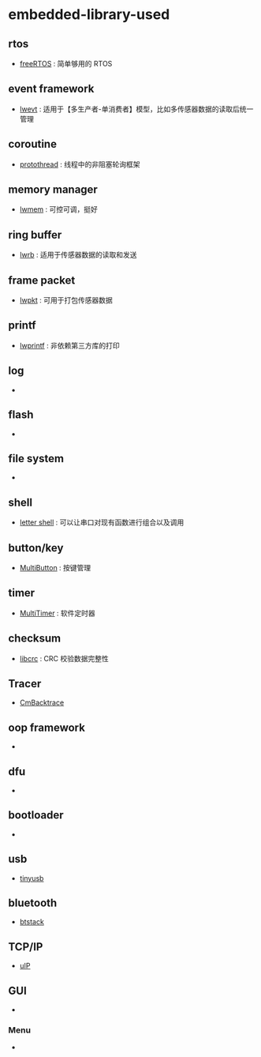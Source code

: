 # embedded-library-used

## rtos
- [freeRTOS](https://www.freertos.org/) : 简单够用的 RTOS

## event framework
- [lwevt](https://github.com/MaJerle/lwevt) : 适用于【多生产者-单消费者】模型，比如多传感器数据的读取后统一管理

## coroutine
- [protothread](http://dunkels.com/adam/pt/) : 线程中的非阻塞轮询框架

## memory manager
- [lwmem](https://github.com/MaJerle/lwmem) : 可控可调，挺好

## ring buffer
- [lwrb](https://github.com/MaJerle/lwrb) : 适用于传感器数据的读取和发送

## frame packet
- [lwpkt](https://github.com/MaJerle/lwpkt) : 可用于打包传感器数据

## printf
- [lwprintf](https://github.com/MaJerle/lwprintf) : 非依赖第三方库的打印

## log
- []()

## flash
- []()

## file system
- []()

## shell
- [letter shell](https://github.com/NevermindZZT/letter-shell) : 可以让串口对现有函数进行组合以及调用

## button/key
- [MultiButton](https://github.com/0x1abin/MultiButton) : 按键管理

## timer
- [MultiTimer](https://github.com/0x1abin/MultiTimer) : 软件定时器

## checksum
- [libcrc](https://github.com/lammertb/libcrc) : CRC 校验数据完整性

## Tracer
- [CmBacktrace](https://github.com/armink/CmBacktrace)

## oop framework
- []()

## dfu
- []()

## bootloader
- []()

## usb
- [tinyusb](https://github.com/hathach/tinyusb)

## bluetooth
- [btstack](https://github.com/bluekitchen/btstack)

## TCP/IP
- [uIP](https://www.wikiwand.com/en/UIP_(micro_IP))

## GUI
- []()

### Menu
- []()
